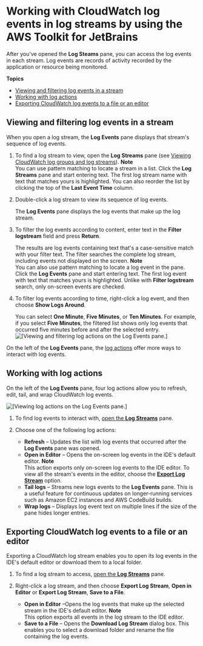 # Working with CloudWatch log events in log streams by using the AWS Toolkit for JetBrains<a name="working-CloudWatch-log-events"></a>

After you've opened the **Log Steams** pane, you can access the log events in each stream\. Log events are records of activity recorded by the application or resource being monitored\.

**Topics**
+ [Viewing and filtering log events in a stream](#viewing-log-events)
+ [Working with log actions](#working-with-log-actions)
+ [Exporting CloudWatch log events to a file or an editor](#exporting-CW-logs)

## Viewing and filtering log events in a stream<a name="viewing-log-events"></a>

When you open a log stream, the **Log Events** pane displays that stream's sequence of log events\.

1. To find a log stream to view, open the **Log Streams** pane \(see [Viewing CloudWatch log groups and log streams](viewing-CloudWatch-logs.md)\)\.
**Note**  
You can use pattern matching to locate a stream in a list\. Click the **Log Streams** pane and start entering text\. The first log stream name with text that matches yours is highlighted\. You can also reorder the list by clicking the top of the **Last Event Time** column\.

1. Double\-click a log stream to view its sequence of log events\.

   The **Log Events** pane displays the log events that make up the log stream\. 

1. To filter the log events according to content, enter text in the **Filter logstream** field and press **Return**\. 

    The results are log events containing text that's a case\-sensitive match with your filter text\. The filter searches the complete log stream, including events not displayed on the screen\.
**Note**  
You can also use pattern matching to locate a log event in the pane\. Click the **Log Events** pane and start entering text\. The first log event with text that matches yours is highlighted\. Unlike with **Filter logstream** search, only on\-screen events are checked\.

1. To filter log events according to time, right\-click a log event, and then choose **Show Logs Around**\.

    You can select **One Minute**, **Five Minutes**, or **Ten Minutes**\. For example, if you select **Five Minutes**, the filtered list shows only log events that occurred five minutes before and after the selected entry\.  
![\[Viewing and filtering log actions on the Log Events pane.\]](http://docs.aws.amazon.com/toolkit-for-jetbrains/latest/userguide/)

On the left of the **Log Events** pane, the [log actions](#working-with-log-actions) offer more ways to interact with log events\.

## Working with log actions<a name="working-with-log-actions"></a>

On the left of the **Log Events** pane, four log actions allow you to refresh, edit, tail, and wrap CloudWatch log events\.

![\[Viewing log actions on the Log Events pane.\]](http://docs.aws.amazon.com/toolkit-for-jetbrains/latest/userguide/)

1. To find log events to interact with, [open the **Log Streams**](#viewing-log-events) pane\.

1. Choose one of the following log actions:
   + **Refresh** – Updates the list with log events that occurred after the **Log Events** pane was opened\.
   + **Open in Editor** – Opens the on\-screen log events in the IDE's default editor\. 
**Note**  
This action exports only on\-screen log events to the IDE editor\. To view all the stream's events in the editor, choose the [**Export Log Stream**](#exporting-CW-logs) option\. 
   + **Tail logs** – Streams new logs events to the **Log Events** pane\. This is a useful feature for continuous updates on longer\-running services such as Amazon EC2 instances and AWS CodeBuild builds\. 
   + **Wrap logs** – Displays log event text on multiple lines if the size of the pane hides longer entries\.

## Exporting CloudWatch log events to a file or an editor<a name="exporting-CW-logs"></a>

Exporting a CloudWatch log stream enables you to open its log events in the IDE's default editor or download them to a local folder\.

1. To find a log stream to access, [open the **Log Streams**](#viewing-log-events) pane\.

1. Right\-click a log stream, and then choose **Export Log Stream**, **Open in Editor** or **Export Log Stream**, **Save to a File**\.
   + **Open in Editor** –Opens the log events that make up the selected stream in the IDE's default editor\.
**Note**  
This option exports all events in the log stream to the IDE editor\.
   + **Save to a File** – Opens the **Download Log Stream** dialog box\. This enables you to select a download folder and rename the file containing the log events\.